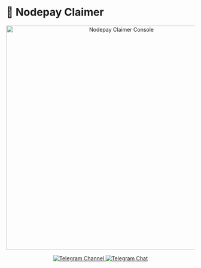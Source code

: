 # 🧲 Nodepay Claimer

<div align="center">
  <img src="" alt="Nodepay Claimer Console" width="600"/>
  
  <p align="center">
    <a href="https://t.me/CryptoBarge">
      <img src="https://img.shields.io/badge/Crypto$БАРЖА_|_Subscribe_⚓-5B00FF?style=for-the-badge&logo=telegram&logoColor=white" alt="Telegram Channel">
    </a>
    <a href="https://t.me/+nbpTp74UTnVmMmM6">
      <img src="https://img.shields.io/badge/Crypto$БАРЖА_|_Chat_💬-5B00FF?style=for-the-badge&logo=telegram&logoColor=white" alt="Telegram Chat">
    </a>
  </p>
</div>
